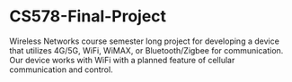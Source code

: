 # CS578-Final-Project
Wireless Networks course semester long project for developing a device that utilizes 4G/5G, WiFi, WiMAX, or Bluetooth/Zigbee for communication. 
Our device works with WiFi with a planned feature of cellular communication and control.
